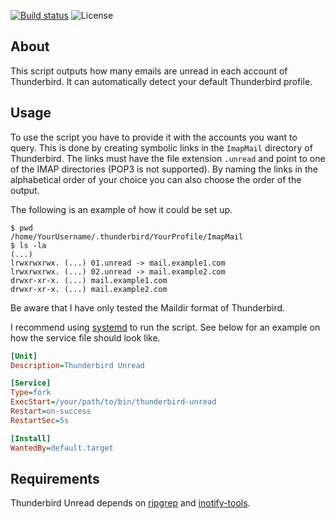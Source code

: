 [![Build status](https://img.shields.io/github/workflow/status/eikendev/eikendev/Main)](https://github.com/eikendev/eikendev/actions)
![License](https://img.shields.io/github/license/eikendev/thunderbird-unread)

## About

This script outputs how many emails are unread in each account of Thunderbird.
It can automatically detect your default Thunderbird profile.

## Usage

To use the script you have to provide it with the accounts you want to query.
This is done by creating symbolic links in the `ImapMail` directory of Thunderbird.
The links must have the file extension `.unread` and point to one of the IMAP directories (POP3 is not supported).
By naming the links in the alphabetical order of your choice you can also choose the order of the output.

The following is an example of how it could be set up.
```
$ pwd
/home/YourUsername/.thunderbird/YourProfile/ImapMail
$ ls -la
(...)
lrwxrwxrwx. (...) 01.unread -> mail.example1.com
lrwxrwxrwx. (...) 02.unread -> mail.example2.com
drwxr-xr-x. (...) mail.example1.com
drwxr-xr-x. (...) mail.example2.com
```

Be aware that I have only tested the Maildir format of Thunderbird.

I recommend using [systemd](https://systemd.io/) to run the script.
See below for an example on how the service file should look like.
```ini
[Unit]
Description=Thunderbird Unread

[Service]
Type=fork
ExecStart=/your/path/to/bin/thunderbird-unread
Restart=on-success
RestartSec=5s

[Install]
WantedBy=default.target
```

## Requirements

Thunderbird Unread depends on [ripgrep](https://crates.io/crates/ripgrep) and [inotify-tools](https://github.com/inotify-tools/inotify-tools).
